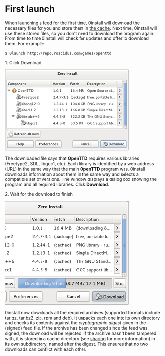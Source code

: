 # First launch

When launching a feed for the first time, 0install will download the necessary files for you and store them in [the cache](../details/cache.md). Next time, 0install will use these stored files, so you don't need to download the program again. From time to time 0install will check for updates and offer to download them. For example:

```shell
$ 0launch http://repo.roscidus.com/games/openttd
```

1\. Click Download

![](../img/screens/find-libraries.png)

The downloaded file says that **OpenTTD** requires various libraries (Freetype2, SDL, libgcc1, etc). Each library is identified by a web address (URL) in the same way that the main **OpenTTD** program was. 0install downloads information about them in the same way and selects a compatible set of versions. The window displays a dialog box showing the program and all required libraries. Click **Download**.

2\. Wait for the download to finish

![](../img/screens/download-foo.png)

0install now downloads all the required archives (supported formats include tar.gz, tar.bz2, zip, rpm and deb). It unpacks each one into its own directory and checks its contents against the _cryptographic digest_ given in the (signed) feed file. If the archive has been changed since the feed was signed, the download will be rejected. If the archive hasn't been tampered with, it is stored in a cache directory (see [sharing](../details/sharing.md) for more information) in its own subdirectory, named after the digest. This ensures that no two downloads can conflict with each other.
